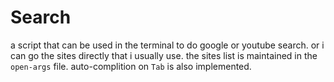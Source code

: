 # Search

a script that can be used in the terminal to do google or youtube search. or i can go the sites directly that i usually use. the sites list is maintained in the `open-args` file. auto-complition on `Tab` is also implemented.
